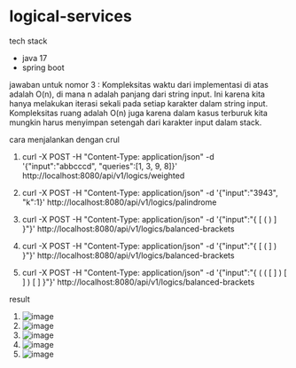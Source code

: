 # logical-services

tech stack
- java 17
- spring boot

jawaban untuk nomor 3 : 
Kompleksitas waktu dari implementasi di atas adalah O(n), di mana n adalah panjang dari string input. 
Ini karena kita hanya melakukan iterasi sekali pada setiap karakter dalam string input. 
Kompleksitas ruang adalah O(n) juga karena dalam kasus terburuk kita mungkin harus menyimpan setengah dari karakter input dalam stack.

cara menjalankan dengan crul
1. curl -X POST -H "Content-Type: application/json" -d '{"input":"abbcccd", "queries":[1, 3, 9, 8]}' http://localhost:8080/api/v1/logics/weighted

2. curl -X POST -H "Content-Type: application/json" -d '{"input":"3943", "k":1}' http://localhost:8080/api/v1/logics/palindrome

3. curl -X POST -H "Content-Type: application/json" -d '{"input":"{ [ ( ) ] }"}' http://localhost:8080/api/v1/logics/balanced-brackets
4. curl -X POST -H "Content-Type: application/json" -d '{"input":"{ [ ( ] ) }"}' http://localhost:8080/api/v1/logics/balanced-brackets
5. curl -X POST -H "Content-Type: application/json" -d '{"input":"{ ( ( [ ] ) [ ] ) [ ] }"}' http://localhost:8080/api/v1/logics/balanced-brackets

result 
1. ![image](https://github.com/adriansyahdicky/logical-services/assets/54537198/2775a61c-e908-402d-8977-21bd1d56249b)
2. ![image](https://github.com/adriansyahdicky/logical-services/assets/54537198/73d9d04c-5a82-4759-b95f-6246f617cf5e)
3. ![image](https://github.com/adriansyahdicky/logical-services/assets/54537198/fb90bb85-eb27-4d0f-96b7-2b4980d9a19f)
4. ![image](https://github.com/adriansyahdicky/logical-services/assets/54537198/368c8b7f-b3be-44b3-b27e-14456daf71c3)
5. ![image](https://github.com/adriansyahdicky/logical-services/assets/54537198/c1cb149b-06c8-45dc-af51-c81afe091d35)




